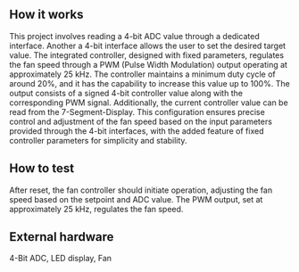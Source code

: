 <!---

This file is used to generate your project datasheet. Please fill in the information below and delete any unused
sections.

You can also include images in this folder and reference them in the markdown. Each image must be less than
512 kb in size, and the combined size of all images must be less than 1 MB.
-->

## How it works

This project involves reading a 4-bit ADC value through a dedicated interface. 
Another a 4-bit interface allows the user to set the desired target value. 
The integrated controller, designed with fixed parameters, regulates the fan speed 
through a PWM (Pulse Width Modulation) output operating at approximately 25 kHz. 
The controller maintains a minimum duty cycle of around 20%, and it has the capability 
to increase this value up to 100%. The output consists of a signed 4-bit controller value 
along with the corresponding PWM signal. Additionally, the current controller value can be read from 
the 7-Segment-Display. This configuration ensures precise control and adjustment of the 
fan speed based on the input parameters provided through the 4-bit interfaces, 
with the added feature of fixed controller parameters for simplicity and stability.

## How to test

After reset, the fan controller should initiate operation, adjusting the fan speed based on the setpoint and ADC value. 
The PWM output, set at approximately 25 kHz, regulates the fan speed.

## External hardware

4-Bit ADC, LED display, Fan
